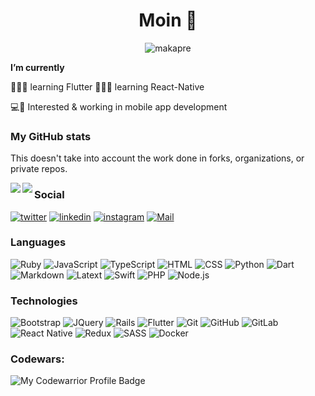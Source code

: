 <h1 align="center"> Moin 👋 </h1>

<!--
💻 I’m currently working with Ruby on Rails 💎
-->

<p align="center"> <img src="https://komarev.com/ghpvc/?username=makapre" alt="makapre"/> </p> 

**I’m currently** 

👨🏼‍💻 learning Flutter 
👨🏼‍💻 learning React-Native

💻📱 Interested & working in mobile app development

<!--
**Makapre/Makapre** is a ✨ _special_ ✨ repository because its `README.md` (this file) appears on your GitHub profile.

Here are some ideas to get you started:

- 🔭 I’m currently working on ...
- 🌱 I’m currently learning ...
- 👯 I’m looking to collaborate on ...
- 🤔 I’m looking for help with ...
- 💬 Ask me about ...
- 📫 How to reach me: ...
- 😄 Pronouns: ...
- ⚡ Fun fact: ...
-->

### My GitHub stats

This doesn't take into account the work done in forks, organizations, or private repos.

<!-- ![Github stats](https://github-readme-stats.vercel.app/api?username=makapre&show_icons=true&theme=gotham) -->

<a href="https://github.com/makapre/">
  <img align="left" src="https://github-readme-stats.vercel.app/api?username=makapre&show_icons=true&theme=gotham" />
</a>
<a href="https://github.com/makapre/">
  <img align="left" src="https://github-readme-stats.vercel.app/api/top-langs/?username=makapre&show_icons=true&hide=shell&theme=gotham" />
</a>

### Social

[![twitter](https://img.shields.io/badge/makapre%20-%231DA1F2.svg?&style=for-the-badge&logo=Twitter&logoColor=white)](https://twitter.com/makapre)
[![linkedin](https://img.shields.io/badge/Marius_Preikschat%20-%230077B5.svg?&style=for-the-badge&logo=linkedin&logoColor=white)](https://www.linkedin.com/in/marius-kai-preikschat-1742b7200/)
[![instagram](https://img.shields.io/badge/makapre_%20-%23E4405F.svg?&style=for-the-badge&logo=Instagram&logoColor=white)](https://www.instagram.com/makapre_)
[![Mail](https://img.shields.io/badge/gmail-D14836?style=for-the-badge&logo=gmail&logoColor=white)](mailto:m.preikschat@googlemail.com)

### Languages

![Ruby](https://img.shields.io/badge/ruby-%23CC342D.svg?&style=for-the-badge&logo=ruby&logoColor=white)
![JavaScript](https://img.shields.io/badge/javascript%20-%23323330.svg?&style=for-the-badge&logo=javascript&logoColor=%23F7DF1E)
![TypeScript](https://img.shields.io/badge/typescript%20-%23007ACC.svg?&style=for-the-badge&logo=typescript&logoColor=white)
![HTML](https://img.shields.io/badge/html5%20-%23E34F26.svg?&style=for-the-badge&logo=html5&logoColor=white)
![CSS](https://img.shields.io/badge/css3%20-%231572B6.svg?&style=for-the-badge&logo=css3&logoColor=white)
![Python](https://img.shields.io/badge/python%20-%2314354C.svg?&style=for-the-badge&logo=python&logoColor=white)
![Dart](https://img.shields.io/badge/dart-%230175C2.svg?&style=for-the-badge&logo=dart&logoColor=white)
![Markdown](https://img.shields.io/badge/markdown-%23000000.svg?&style=for-the-badge&logo=markdown&logoColor=white)
![Latext](https://img.shields.io/badge/latex%20-%23008080.svg?&style=for-the-badge&logo=latex&logoColor=white)
![Swift](https://img.shields.io/badge/swift-%23FA7343.svg?&style=for-the-badge&logo=swift&logoColor=white)
![PHP](https://img.shields.io/badge/php-%23777BB4.svg?&style=for-the-badge&logo=php&logoColor=white)
![Node.js](https://img.shields.io/badge/node.js%20-%2343853D.svg?&style=for-the-badge&logo=node.js&logoColor=white)

### Technologies

![Bootstrap](https://img.shields.io/badge/bootstrap%20-%23563D7C.svg?&style=for-the-badge&logo=bootstrap&logoColor=white)
![JQuery](https://img.shields.io/badge/jquery%20-%230769AD.svg?&style=for-the-badge&logo=jquery&logoColor=white)
![Rails](https://img.shields.io/badge/rails%20-%23CC0000.svg?&style=for-the-badge&logo=ruby-on-rails&logoColor=white)
![Flutter](https://img.shields.io/badge/Flutter%20-%2302569B.svg?&style=for-the-badge&logo=Flutter&logoColor=white)
![Git](https://img.shields.io/badge/git%20-%23F05033.svg?&style=for-the-badge&logo=git&logoColor=white)
![GitHub](https://img.shields.io/badge/github%20-%23121011.svg?&style=for-the-badge&logo=github&logoColor=white)
![GitLab](https://img.shields.io/badge/gitlab%20-%23181717.svg?&style=for-the-badge&logo=gitlab&logoColor=white)
![React Native](https://img.shields.io/badge/react_native%20-%2320232a.svg?&style=for-the-badge&logo=react&logoColor=%2361DAFB)
![Redux](https://img.shields.io/badge/redux%20-%23593d88.svg?&style=for-the-badge&logo=redux&logoColor=white)
![SASS](https://img.shields.io/badge/SASS%20-hotpink.svg?&style=for-the-badge&logo=SASS&logoColor=white)
![Docker](https://img.shields.io/badge/docker%20-%230db7ed.svg?&style=for-the-badge&logo=docker&logoColor=white)

<!-- https://github.com/Ileriayo/markdown-badges -->

### Codewars:

![My Codewarrior Profile Badge](https://www.codewars.com/users/Makapre/badges/small)
